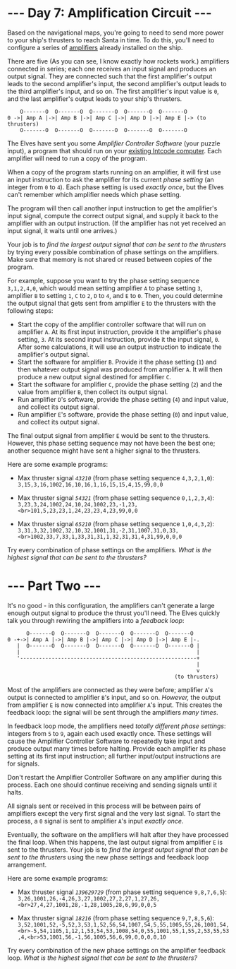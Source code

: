 ﻿# --- Day 7: Amplification Circuit ---

Based on the navigational maps, you're going to need to send more power to your ship's thrusters to reach Santa in time. To do this, you'll need to configure a series of [amplifiers](https://en.wikipedia.org/wiki/Amplifier) already installed on the ship.

There are five (As you can see, I know exactly how rockets work.) amplifiers connected in series; each one receives an input signal and produces an output signal.  They are connected such that the first amplifier's output leads to the second amplifier's input, the second amplifier's output leads to the third amplifier's input, and so on.  The first amplifier's input value is ```0```, and the last amplifier's output leads to your ship's thrusters.


```
    O-------O  O-------O  O-------O  O-------O  O-------O
0 ->| Amp A |->| Amp B |->| Amp C |->| Amp D |->| Amp E |-> (to thrusters)
    O-------O  O-------O  O-------O  O-------O  O-------O
```


The Elves have sent you some *Amplifier Controller Software* (your puzzle input), a program that should run on your [existing Intcode computer](5). Each amplifier will need to run a copy of the program.

When a copy of the program starts running on an amplifier, it will first use an input instruction to ask the amplifier for its current *phase setting* (an integer from ```0``` to ```4```). Each phase setting is used *exactly once*, but the Elves can't remember which amplifier needs which phase setting.

The program will then call another input instruction to get the amplifier's input signal, compute the correct output signal, and supply it back to the amplifier with an output instruction. (If the amplifier has not yet received an input signal, it waits until one arrives.)

Your job is to *find the largest output signal that can be sent to the thrusters* by trying every possible combination of phase settings on the amplifiers. Make sure that memory is not shared or reused between copies of the program.

For example, suppose you want to try the phase setting sequence ```3,1,2,4,0```, which would mean setting amplifier ```A``` to phase setting ```3```, amplifier ```B``` to setting ```1```, ```C``` to ```2```, ```D``` to ```4```, and ```E``` to ```0```. Then, you could determine the output signal that gets sent from amplifier ```E``` to the thrusters with the following steps:


* Start the copy of the amplifier controller software that will run on amplifier ```A```. At its first input instruction, provide it the amplifier's phase setting, ```3```.  At its second input instruction, provide it the input signal, ```0```.  After some calculations, it will use an output instruction to indicate the amplifier's output signal.
* Start the software for amplifier ```B```. Provide it the phase setting (```1```) and then whatever output signal was produced from amplifier ```A```. It will then produce a new output signal destined for amplifier ```C```.
* Start the software for amplifier ```C```, provide the phase setting (```2```) and the value from amplifier ```B```, then collect its output signal.
* Run amplifier ```D```'s software, provide the phase setting (```4```) and input value, and collect its output signal.
* Run amplifier ```E```'s software, provide the phase setting (```0```) and input value, and collect its output signal.


The final output signal from amplifier ```E``` would be sent to the thrusters. However, this phase setting sequence may not have been the best one; another sequence might have sent a higher signal to the thrusters.

Here are some example programs:


* Max thruster signal *```43210```* (from phase setting sequence ```4,3,2,1,0```):
```3,15,3,16,1002,16,10,16,1,16,15,15,4,15,99,0,0```

* Max thruster signal *```54321```* (from phase setting sequence ```0,1,2,3,4```):
```3,23,3,24,1002,24,10,24,1002,23,-1,23,<br>101,5,23,23,1,24,23,23,4,23,99,0,0```

* Max thruster signal *```65210```* (from phase setting sequence ```1,0,4,3,2```):
```3,31,3,32,1002,32,10,32,1001,31,-2,31,1007,31,0,33,<br>1002,33,7,33,1,33,31,31,1,32,31,31,4,31,99,0,0,0```



Try every combination of phase settings on the amplifiers.  *What is the highest signal that can be sent to the thrusters?*

# --- Part Two ---

It's no good - in this configuration, the amplifiers can't generate a large enough output signal to produce the thrust you'll need.  The Elves quickly talk you through rewiring the amplifiers into a *feedback loop*:


```
      O-------O  O-------O  O-------O  O-------O  O-------O
0 -+->| Amp A |->| Amp B |->| Amp C |->| Amp D |->| Amp E |-.
   |  O-------O  O-------O  O-------O  O-------O  O-------O |
   |                                                        |
   '--------------------------------------------------------+
                                                            |
                                                            v
                                                     (to thrusters)
```


Most of the amplifiers are connected as they were before; amplifier ```A```'s output is connected to amplifier ```B```'s input, and so on. *However,* the output from amplifier ```E``` is now connected into amplifier ```A```'s input. This creates the feedback loop: the signal will be sent through the amplifiers *many times*.

In feedback loop mode, the amplifiers need *totally different phase settings*: integers from ```5``` to ```9```, again each used exactly once. These settings will cause the Amplifier Controller Software to repeatedly take input and produce output many times before halting. Provide each amplifier its phase setting at its first input instruction; all further input/output instructions are for signals.

Don't restart the Amplifier Controller Software on any amplifier during this process. Each one should continue receiving and sending signals until it halts.

All signals sent or received in this process will be between pairs of amplifiers except the very first signal and the very last signal. To start the process, a ```0``` signal is sent to amplifier ```A```'s input *exactly once*.

Eventually, the software on the amplifiers will halt after they have processed the final loop. When this happens, the last output signal from amplifier ```E``` is sent to the thrusters. Your job is to *find the largest output signal that can be sent to the thrusters* using the new phase settings and feedback loop arrangement.

Here are some example programs:


* Max thruster signal *```139629729```* (from phase setting sequence ```9,8,7,6,5```):
```3,26,1001,26,-4,26,3,27,1002,27,2,27,1,27,26,<br>27,4,27,1001,28,-1,28,1005,28,6,99,0,0,5```

* Max thruster signal *```18216```* (from phase setting sequence ```9,7,8,5,6```):
```3,52,1001,52,-5,52,3,53,1,52,56,54,1007,54,5,55,1005,55,26,1001,54,<br>-5,54,1105,1,12,1,53,54,53,1008,54,0,55,1001,55,1,55,2,53,55,53,4,<br>53,1001,56,-1,56,1005,56,6,99,0,0,0,0,10```



Try every combination of the new phase settings on the amplifier feedback loop.  *What is the highest signal that can be sent to the thrusters?*